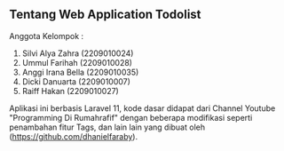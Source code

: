 ## Tentang Web Application Todolist

Anggota Kelompok :

1. Silvi Alya Zahra (2209010024)
2. Ummul Farihah (2209010028)
3. Anggi Irana Bella (2209010035)
4. Dicki Danuarta (2209010007)
5. Raiff Hakan (2209010027)

Aplikasi ini berbasis Laravel 11, kode dasar didapat dari Channel Youtube "Programming Di Rumahrafif" dengan beberapa modifikasi seperti penambahan fitur Tags, dan lain lain yang dibuat oleh (https://github.com/dhanielfaraby).